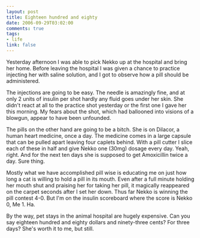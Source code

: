 ```yaml
--- 
layout: post
title: Eighteen hundred and eighty
date: 2006-09-29T03:02:00
comments: true
tags:
- life
link: false
---
```

Yesterday afternoon I was able to pick Nekko up at the hospital and bring her home. Before leaving the hospital I was given a chance to practice injecting her with saline solution, and I got to observe how a pill should be administered.

The injections are going to be easy. The needle is amazingly fine, and at only 2 units of insulin per shot hardly any fluid goes under her skin. She didn't react at all to the practice shot yesterday or the first one I gave her this morning. My fears about the shot, which had ballooned into visions of a blowgun, appear to have been unfounded.

The pills on the other hand are going to be a bitch. She is on Dilacor, a human heart medicine, once a day. The medicine comes in a large capsule that can be pulled apart leaving four caplets behind. With a pill cutter I slice each of these in half and give Nekko one (30mg) dosage every day. Yeah, right. And for the next ten days she is supposed to get Amoxicillin twice a day. Sure thing.

Mostly what we have accomplished pill wise is educating me on just how long a cat is willing to hold a pill in its mouth. Even after a full minute holding her mouth shut and praising her for taking her pill, it magically reappeared on the carpet seconds after I set her down. Thus far Nekko is winning the pill contest 4-0. But I'm on the insulin scoreboard where the score is Nekko 0, Me 1. Ha.

By the way, pet stays in the animal hospital are hugely expensive. Can you say eighteen hundred and eighty dollars and ninety-three cents? For three days? She's worth it to me, but still.
